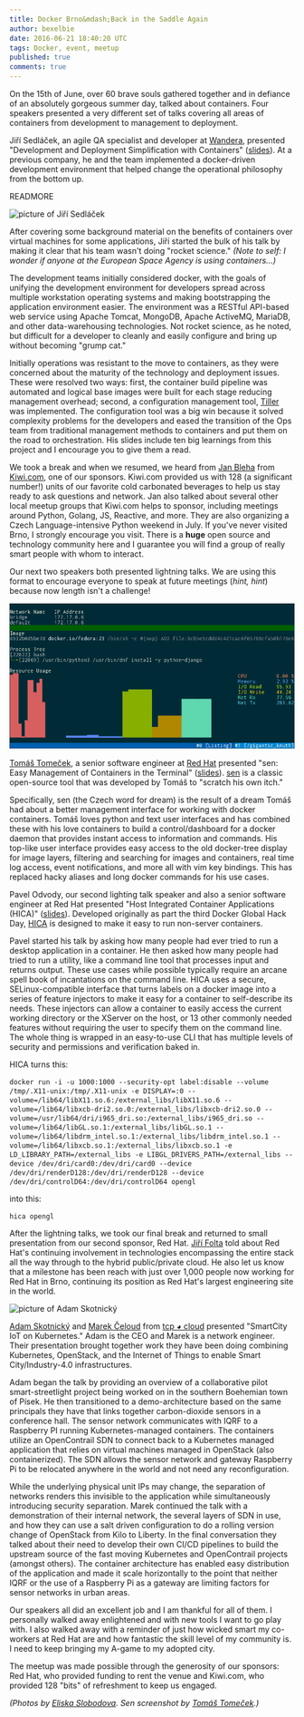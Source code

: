 ```yaml
---
title: Docker Brno&mdash;Back in the Saddle Again
author: bexelbie
date: 2016-06-21 18:40:20 UTC
tags: Docker, event, meetup
published: true
comments: true
---
```


On the 15th of June, over 60 brave souls gathered together and in defiance of an absolutely gorgeous summer day, talked about containers. Four speakers presented a very different set of talks covering all areas of containers from development to management to deployment.

Jiří Sedláček, an agile QA specialist and developer at [Wandera](https://www.wandera.com/), presented &quot;Development and Deployment Simplification with Containers&quot; (<a href="http://www.projectatomic.io/images/docker_brno_20160615.pdf">slides</a>). At a previous company, he and the team implemented a docker-driven development environment that helped change the operational philosophy from the bottom up.

READMORE

![picture of Jiří Sedláček](jiri.jpg)

After covering some background material on the benefits of containers over virtual machines for some applications, Jiří started the bulk of his talk by making it clear that his team wasn't doing &quot;rocket science.&quot; *(Note to self: I wonder if anyone at the European Space Agency is using containers...)*

The development teams initially considered docker, with the goals of unifying the development environment for developers spread across multiple workstation operating systems and making bootstrapping the application environment easier. The environment was a RESTful API-based web service using Apache Tomcat, MongoDB, Apache ActiveMQ, MariaDB, and other data-warehousing technologies. Not rocket science, as he noted, but difficult for a developer to cleanly and easily configure and bring up without becoming &quot;grump cat.&quot;

Initially operations was resistant to the move to containers, as they were concerned about the maturity of the technology and deployment issues. These were resolved two ways: first, the container build pipeline was automated and logical base images were built for each stage reducing management overhead; second, a configuration management tool, [Tiller](http://github.com/markround/tiller) was implemented. The configuration tool was a big win because it solved complexity problems for the developers and eased the transition of the Ops team from traditional management methods to containers and put them on the road to orchestration. His slides include ten big learnings from this project and I encourage you to give them a read.

We took a break and when we resumed, we heard from [Jan Bleha](https://twitter.com/janbleha) from [Kiwi.com](http://kiwi.com), one of our sponsors. Kiwi.com provided us with 128 (a significant number!) units of our favorite cold carbonated beverages to help us stay ready to ask questions and network. Jan also talked about several other local meetup groups that Kiwi.com helps to sponsor, including meetings around Python, Golang, JS, Reactive, and more. They are also organizing a Czech Language-intensive Python weekend in July. If you've never visited Brno, I strongly encourage you visit. There is a **huge** open source and technology community here and I guarantee you will find a group of really smart people with whom to interact.

Our next two speakers both presented lightning talks. We are using this format to encourage everyone to speak at future meetings (*hint, hint*) because now length isn't a challenge!

![picture of sen](https://raw.githubusercontent.com/TomasTomecek/june-2016-docker-meetup-talk/master/img/sen-container-info.png)

[Tomáš Tomeček](https://twitter.com/TomasTomec), a senior software engineer at [Red Hat](http://www.redhat.com/) presented &quot;sen: Easy Management of Containers in the Terminal&quot; ([slides](http://pub.tomecek.net/slides/june-2016-docker-meetup-talk/#/)). [sen](http://github.com/tomastomecek/sen) is a classic open-source tool that was developed by Tomáš to &quot;scratch his own itch.&quot;

Specifically, sen (the Czech word for dream) is the result of a dream Tomáš had about a better management interface for working with docker containers. Tomáš loves python and text user interfaces and has combined these with his love containers to build a control/dashboard for a docker daemon that provides instant access to information and commands. His top-like user interface provides easy access to the old docker-tree display for image layers, filtering and searching for images and containers, real time log access, event notifications, and more all with vim key bindings. This has replaced hacky aliases and long docker commands for his use cases.

Pavel Odvody, our second lighting talk speaker and also a senior software engineer at Red Hat presented &quot;Host Integrated Container Applications (HICA)&quot; ([slides](https://podvody.fedorapeople.org/HICA_%20Host%20Integrated%20Container%20Applications.pdf)). Developed originally as part the third Docker Global Hack Day, [HICA](http://github.com/shaded-enmity/docker-hica) is designed to make it easy to run non-server containers.

Pavel started his talk by asking how many people had ever tried to run a desktop application in a container. He then asked how many people had tried to run a utility, like a command line tool that processes input and returns output. These use cases while possible typically require an arcane spell book of incantations on the command line. HICA uses a secure, SELinux-compatible interface that turns labels on a docker image into a series of feature injectors to make it easy for a container to self-describe its needs. These injectors can allow a container to easily access the current working directory or the XServer on the host, or 13 other commonly needed features without requiring the user to specify them on the command line. The whole thing is wrapped in an easy-to-use CLI that has multiple levels of security and permissions and verification baked in.

HICA turns this:

```
docker run -i -u 1000:1000 --security-opt label:disable --volume /tmp/.X11-unix:/tmp/.X11-unix -e DISPLAY=:0 --volume=/lib64/libX11.so.6:/external_libs/libX11.so.6 --volume=/lib64/libxcb-dri2.so.0:/external_libs/libxcb-dri2.so.0 --volume=/usr/lib64/dri/i965_dri.so:/external_libs/i965_dri.so --volume=/lib64/libGL.so.1:/external_libs/libGL.so.1 --volume=/lib64/libdrm_intel.so.1:/external_libs/libdrm_intel.so.1 --volume=/lib64/libxcb.so.1:/external_libs/libxcb.so.1 -e LD_LIBRARY_PATH=/external_libs -e LIBGL_DRIVERS_PATH=/external_libs --device /dev/dri/card0:/dev/dri/card0 --device /dev/dri/renderD128:/dev/dri/renderD128 --device /dev/dri/controlD64:/dev/dri/controlD64 opengl
```

into this:

```
hica opengl
```

After the lightning talks, we took our final break and returned to small presentation from our second sponsor, Red Hat. [Jiří Folta](https://twitter.com/JiriFolta) told about Red Hat's continuing involvement in technologies encompassing the entire stack all the way through to the hybrid public/private cloud. He also let us know that a milestone has been reach with just over 1,000 people now working for Red Hat in Brno, continuing its position as Red Hat's largest engineering site in the world.

![picture of Adam Skotnický](adam.jpg)

[Adam Skotnický](https://twitter.com/ada_sko) and [Marek Čeloud](https://twitter.com/MCeloud) from [tcp ◕ cloud](http://tcpcloud.eu) presented &quot;SmartCity IoT on Kubernetes.&quot; Adam is the CEO and Marek is a network engineer. Their presentation brought together work they have been doing combining Kubernetes, OpenStack, and the Internet of Things to enable Smart City/Industry-4.0 infrastructures.

Adam began the talk by providing an overview of a collaborative pilot smart-streetlight project being worked on in the southern Boehemian town of Písek. He then transitioned to a demo-architecture based on the same principals they have that links together carbon-dioxide sensors in a conference hall. The sensor network communicates with IQRF to a Raspberry PI running Kubernetes-managed containers. The containers utilize an OpenContrail SDN to connect back to a Kubernetes managed application that relies on virtual machines managed in OpenStack (also containerized). The SDN allows the sensor network and gateway Raspberry Pi to be relocated anywhere in the world and not need any reconfiguration.

While the underlying physical unit IPs may change, the separation of networks renders this invisible to the application while simultaneously introducing security separation. Marek continued the talk with a demonstration of their internal network, the several layers of SDN in use, and how they can use a salt driven configuration to do a rolling version change of OpenStack from Kilo to Liberty. In the final conversation they talked about their need to develop their own CI/CD pipelines to build the upstream source of the fast moving Kubernetes and OpenContrail projects (amongst others). The container architecture has enabled easy distribution of the application and made it scale horizontally to the point that neither IQRF or the use of a Raspberry Pi as a gateway are limiting factors for sensor networks in urban areas.

Our speakers all did an excellent job and I am thankful for all of them. I personally walked away enlightened and with new tools I want to go play with. I also walked away with a reminder of just how wicked smart my co-workers at Red Hat are and how fantastic the skill level of my community is. I need to keep bringing my A-game to my adopted city.

The meetup was made possible through the generosity of our sponsors: Red Hat, who provided funding to rent the venue and Kiwi.com, who provided 128 "bits" of refreshment to keep us engaged.

*(Photos by [Eliska Slobodova](https://photos.google.com/share/AF1QipPEXXzTVSUQpvqjCnz0Vd8Eaef26q5sayjI4-vx-ZxvLfya3I02N0Kfivy6wo5-xA?key=R0pCNVR2cWxoOFJUekFNbVoyYV83TmhPNElOc2tR).  Sen screenshot by <a href="https://twitter.com/TomasTomec">Tomáš Tomeček</a>.)*
